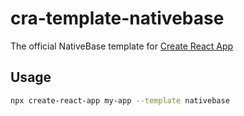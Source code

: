 # cra-template-nativebase

The official NativeBase template for [Create React App](https://reactjs.org/docs/create-a-new-react-app.html#create-react-app)

## Usage

```sh
npx create-react-app my-app --template nativebase
```